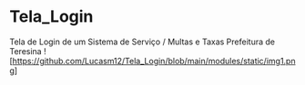 # Tela_Login
Tela de Login de um Sistema de Serviço / Multas e Taxas Prefeitura de Teresina
![https://github.com/Lucasm12/Tela_Login/blob/main/modules/static/img1.png]
